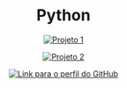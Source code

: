 <!-- Seu nome de usuário -->
<h1 align="center">Python</h1>

<!-- Link para um projeto -->
<p align="center">
  <a href="https://github.com/seu-nome-de-usuário/projeto-1">
    <img src="https://img.shields.io/badge/Projeto%201-Ver%20Repositório-brightgreen" alt="Projeto 1">
  </a>
</p>

<!-- Link para outro projeto -->
<p align="center">
  <a href="https://github.com/seu-nome-de-usuário/projeto-2">
    <img src="https://img.shields.io/badge/Projeto%202-Ver%20Repositório-brightgreen" alt="Projeto 2">
  </a>
</p>

<!-- Link para seu perfil -->
<p align="center">
  <a href="https://github.com/seu-nome-de-usuário">
    <img src="https://img.shields.io/badge/Perfil-GitHub-brightgreen" alt="Link para o perfil do GitHub">
  </a>
</p>
